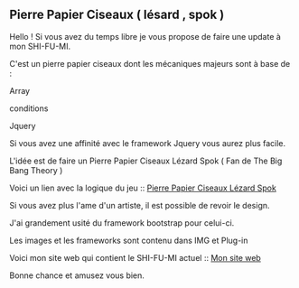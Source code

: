 ## Pierre Papier Ciseaux ( lésard , spok )

Hello ! Si vous avez du temps libre je vous propose de faire une update à mon SHI-FU-MI.

C'est un pierre papier ciseaux dont les mécaniques majeurs sont à base de :

Array

conditions

Jquery

Si vous avez une affinité avec le framework Jquery vous aurez plus facile.

L'idée est de faire un Pierre Papier Ciseaux Lézard Spok ( Fan de The Big Bang Theory )

Voici un lien avec la logique du jeu :: [Pierre Papier Ciseaux Lézard Spok](https://www.pierrefeuilleciseaux.fr/pierre-papier-ciseaux-lezard-spock/)


Si vous avez plus l'ame d'un artiste, il est possible de revoir le design.

J'ai grandement usité du framework bootstrap pour celui-ci.

Les images et les frameworks sont contenu dans IMG et Plug-in

Voici mon site web qui contient le SHI-FU-MI actuel :: [Mon site web](http://www.r3tr0.eu/ShiFuMi/ShiFuMi.php)

Bonne chance et amusez vous bien.
